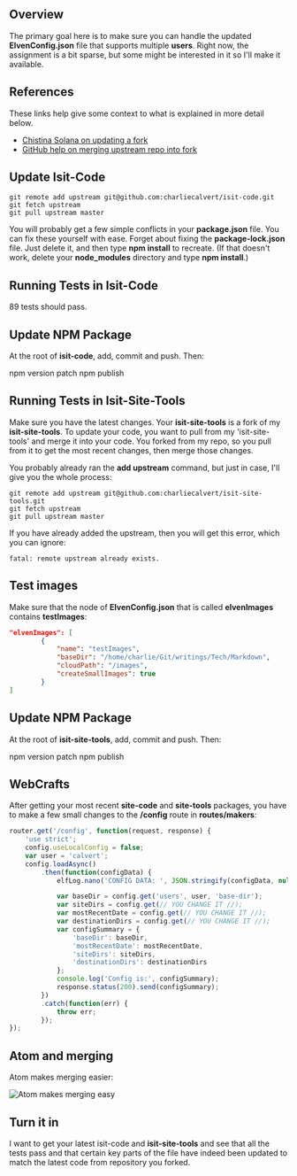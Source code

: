 ## Overview

The primary goal here is to make sure you can handle the updated **ElvenConfig.json** file that supports multiple **users**. Right now, the assignment is a bit sparse, but some might be interested in it so I'll make it available.

## References

These links help give some context to what is explained in more detail below.

- [Chistina Solana on updating a fork][csf]
- [GitHub help on merging upstream repo into fork][gmh]

## Update Isit-Code

    git remote add upstream git@github.com:charliecalvert/isit-code.git
    git fetch upstream
    git pull upstream master

You will probably get a few simple conflicts in your **package.json** file. You can fix these yourself with ease. Forget about fixing the **package-lock.json** file. Just delete it, and then type **npm install** to recreate. (If that doesn't work, delete your **node_modules** directory and type **npm install**.)

## Running Tests in Isit-Code

89 tests should pass.

## Update NPM Package

At the root of **isit-code**, add, commit and push. Then:

  npm version patch
  npm publish

## Running Tests in Isit-Site-Tools

Make sure you have the latest changes. Your **isit-site-tools** is a fork of my **isit-site-tools**. To update your code, you want to pull from my 'isit-site-tools' and merge it into your code. You forked from my repo, so you pull from it to get the most recent changes, then merge those changes.

You probably already ran the **add upstream** command, but just in case, I'll give you the whole process:

```nohighlighting
git remote add upstream git@github.com:charliecalvert/isit-site-tools.git
git fetch upstream
git pull upstream master
```

If you have already added the upstream, then you will get this error, which you can ignore:

    fatal: remote upstream already exists.

## Test images

Make sure that the node of **ElvenConfig.json** that is called  **elvenImages** contains **testImages**:

```json
"elvenImages": [
        {
            "name": "testImages",
            "baseDir": "/home/charlie/Git/writings/Tech/Markdown",
            "cloudPath": "/images",
            "createSmallImages": true
        }
]
```

## Update NPM Package

At the root of **isit-site-tools**, add, commit and push. Then:

  npm version patch
  npm publish


## WebCrafts

After getting your most recent **site-code** and **site-tools** packages, you have to make a few small changes to the **/config** route in **routes/makers**:

```javascript
router.get('/config', function(request, response) {
    'use strict';
    config.useLocalConfig = false;
    var user = 'calvert';
    config.loadAsync()
        .then(function(configData) {
            elfLog.nano('CONFIG DATA: ', JSON.stringify(configData, null, 4));

            var baseDir = config.get('users', user, 'base-dir');
            var siteDirs = config.get(// YOU CHANGE IT //);
            var mostRecentDate = config.get(// YOU CHANGE IT //);
            var destinationDirs = config.get(// YOU CHANGE IT //);
            var configSummary = {
                'baseDir': baseDir,
                'mostRecentDate': mostRecentDate,
                'siteDirs': siteDirs,
                'destinationDirs': destinationDirs
            };
            console.log('Config is:', configSummary);
            response.status(200).send(configSummary);
        })
        .catch(function(err) {
            throw err;
        });
});

```

## Atom and merging

Atom makes merging easier:

![Atom makes merging easy][am]

## Turn it in

I want to get your latest isit-code and **isit-site-tools** and see that all the tests pass and that certain key parts of the file have indeed been updated to match the latest code from repository you forked.

[am]: https://s3.amazonaws.com/bucket01.elvenware.com/images/up-to-date-merge-atom.png
[csf]:https://gist.github.com/CristinaSolana/1885435
[gmh]: https://help.github.com/articles/merging-an-upstream-repository-into-your-fork/
